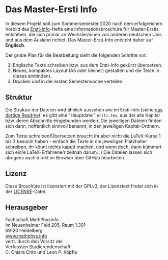 # Das Master-Ersti Info

In diesem Projekt soll zum Sommersemester 2020 nach dem erfolgreichen Vorbild des [Ersti-Info](https://github.com/FachschaftMathPhys/Ersti-Info)-Hefts eine Informationsbroschüre für Master-Erstis entstehen, die sich primär an Wechsler/innen von anderen deutschen Unis und aus dem Ausland richtet. Das Master-Ersti-Info entsteht daher auf **Englisch**.

Der grobe Plan für die Bearbeitung sieht die folgenden Schritte vor:
1) Englische Texte schreiben bzw. aus dem Ersti-Info gekürzt übersetzen.
2) Neues, kompaktes Layout (A5 oder kleiner) gestalten und die Texte in dieses einbinden).
3) Drucken und in der ersten Semesterwoche verteilen.

## Struktur

Die Struktur der Dateien wird ähnlich aussehen wie im Ersti-Info (siehe [das dortige Readme](https://github.com/FachschaftMathPhys/Ersti-Info/blob/master/README.md)): es gibt eine "Hauptdatei" ```ersti.tex```, aus der alle Kapitel bzw. deren Abschnitte eingebunden werden. Die jeweiligen Dateien finden sich dann, hoffentlich sinnvoll benannt, in den jeweiligen Kapitel-Ordnern.

Zum Texte schreiben/Übersetzen braucht ihr aber nicht die LaTeX-Kurse 1 bis 3 besucht haben - einfach die Texte in die jeweiligen Platzhalter schreiben, ihr könnt nichts kaputt machen, und wenn doch, dann kümmert sich ein/e LaTeX-Erfahrene/r zeitnah darum. :) Die Dateien lassen sich übrigens auch direkt im Browser über GitHub bearbeiten.

## Lizenz

Diese Broschüre ist lizenziert mit der GPLv3, der Lizenztext
findet sich in der [LICENSE](./LICENSE)-Datei.

## Herausgeber
Fachschaft MathPhysInfo  
Im Neuenheimer Feld 205, Raum 1.301  
69120 Heidelberg  
www.mathphys.info  
vertr. durch den Vorsitz der  
Verfassten Studierendenschaft  
C. Chiara Citro und Leon P. Köpfle

